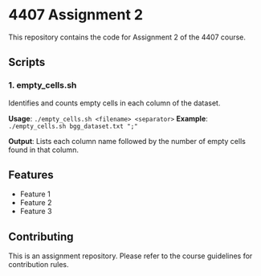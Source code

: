 # 4407 Assignment 2

This repository contains the code for Assignment 2 of the 4407 course.

## Scripts

### 1. empty_cells.sh
Identifies and counts empty cells in each column of the dataset.

**Usage**:
`./empty_cells.sh <filename> <separator>`
**Example**:
`./empty_cells.sh bgg_dataset.txt ";"`

**Output**:
Lists each column name followed by the number of empty cells found in that column.

## Features

- Feature 1
- Feature 2
- Feature 3

## Contributing

This is an assignment repository. Please refer to the course guidelines for contribution rules.

